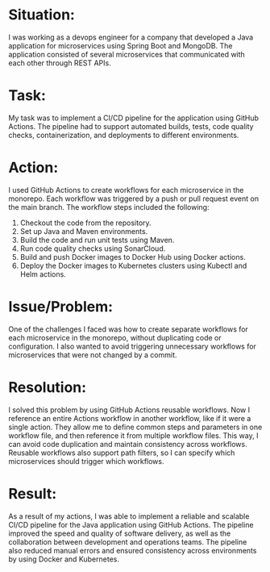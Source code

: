<!DOCTYPE html>
<html>
<head>
  <title>DevOps Engineer Experience</title>
</head>
<body>
  <h1>Situation:</h1>
  <p>I was working as a devops engineer for a company that developed a Java application for microservices using Spring Boot and MongoDB. The application consisted of several microservices that communicated with each other through REST APIs.</p>
  
  <h1>Task:</h1>
  <p>My task was to implement a CI/CD pipeline for the application using GitHub Actions. The pipeline had to support automated builds, tests, code quality checks, containerization, and deployments to different environments.</p>
  
  <h1>Action:</h1>
  <p>I used GitHub Actions to create workflows for each microservice in the monorepo. Each workflow was triggered by a push or pull request event on the main branch. The workflow steps included the following:</p>
  
  <ol>
    <li>Checkout the code from the repository.</li>
    <li>Set up Java and Maven environments.</li>
    <li>Build the code and run unit tests using Maven.</li>
    <li>Run code quality checks using SonarCloud.</li>
    <li>Build and push Docker images to Docker Hub using Docker actions.</li>
    <li>Deploy the Docker images to Kubernetes clusters using Kubectl and Helm actions.</li>
  </ol>
  
  <h1>Issue/Problem:</h1>
  <p>One of the challenges I faced was how to create separate workflows for each microservice in the monorepo, without duplicating code or configuration. I also wanted to avoid triggering unnecessary workflows for microservices that were not changed by a commit.</p>
  
  <h1>Resolution:</h1>
  <p>I solved this problem by using GitHub Actions reusable workflows. Now I reference an entire Actions workflow in another workflow, like if it were a single action. They allow me to define common steps and parameters in one workflow file, and then reference it from multiple workflow files. This way, I can avoid code duplication and maintain consistency across workflows. Reusable workflows also support path filters, so I can specify which microservices should trigger which workflows.</p>
  
  <h1>Result:</h1>
  <p>As a result of my actions, I was able to implement a reliable and scalable CI/CD pipeline for the Java application using GitHub Actions. The pipeline improved the speed and quality of software delivery, as well as the collaboration between development and operations teams. The pipeline also reduced manual errors and ensured consistency across environments by using Docker and Kubernetes.</p>
</body>
</html>
